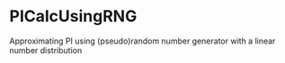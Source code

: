 # PICalcUsingRNG
Approximating PI using (pseudo)random number generator with a linear number distribution
